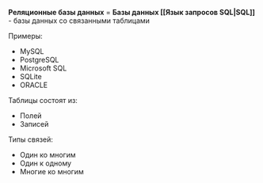 **Реляционные базы данных** = **Базы данных [[Язык запросов SQL|SQL]]** - базы данных со связанными таблицами

Примеры:
- MySQL
- PostgreSQL
- Microsoft SQL
- SQLite
- ORACLE

Таблицы состоят из:
- Полей
- Записей

Типы связей:
- Один ко многим
- Один к одному
- Многие ко многим
